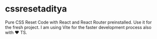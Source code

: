 # css**reset**aditya

Pure CSS Reset Code with React and React Router preinstalled. Use it for the fresh project.
I am using Vite for the faster development process also with ❤️ TS.
